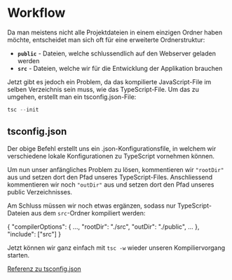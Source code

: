 # Workflow

Da man meistens nicht alle Projektdateien in einem einzigen Ordner haben möchte, entscheidet man sich oft für eine erweiterte Ordnerstruktur:

- **`public`** - Dateien, welche schlussendlich auf den Webserver geladen werden
- **`src`** - Dateien, welche wir für die Entwicklung der Applikation brauchen

Jetzt gibt es jedoch ein Problem, da das kompilierte JavaScript-File im selben Verzeichnis sein muss, wie das TypeScript-File. Um das zu umgehen, erstellt man ein <path>tsconfig.json</path>-File:

````Typescript
tsc --init
````

## tsconfig.json

Der obige Befehl erstellt uns ein <path>.json</path>-Konfigurationsfile, in welchem wir verschiedene lokale Konfigurationen zu TypeScript vornehmen können.

Um nun unser anfängliches Problem zu lösen, kommentieren wir `"rootDir"` aus und setzen dort den Pfad unseres TypeScript-Files. Anschliessend kommentieren wir noch `"outDir"` aus und setzen dort den Pfad unseres <path>public</path> Verzeichnisses.

Am Schluss müssen wir noch etwas ergänzen, sodass nur TypeScript-Dateien aus dem `src`-Ordner kompiliert werden:



<code-block lang="JSON" validate="false">
{
  &quot;compilerOptions&quot;: {
    ...,
    &quot;rootDir&quot;: &quot;./src&quot;,
    &quot;outDir&quot;: &quot;./public&quot;,
    ...
  },
  &quot;include&quot;: [&quot;src&quot;]
}
</code-block>

Jetzt können wir ganz einfach mit `tsc -w` wieder unseren Kompiliervorgang starten. 

<seealso>
    <category ref="weitere">
        <a href="https://www.typescriptlang.org/tsconfig">Referenz zu <path>tsconfig.json</path></a>
    </category>
</seealso>